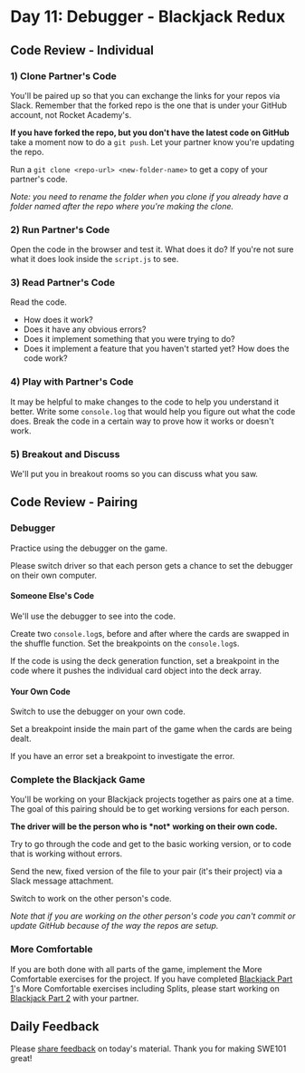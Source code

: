 # Day 11: Debugger - Blackjack Redux

## Code Review - Individual

### 1\) Clone Partner's Code

You'll be paired up so that you can exchange the links for your repos via Slack. Remember that the forked repo is the one that is under your GitHub account, not Rocket Academy's.

**If you have forked the repo, but you don't have the latest code on GitHub** take a moment now to do a `git push`. Let your partner know you're updating the repo.

Run a `git clone <repo-url> <new-folder-name>` to get a copy of your partner's code.

_Note: you need to rename the folder when you clone if you already have a folder named after the repo where you're making the clone._

### 2\) Run Partner's Code

Open the code in the browser and test it. What does it do? If you're not sure what it does look inside the `script.js` to see.

### 3\) Read Partner's Code

Read the code.

- How does it work?
- Does it have any obvious errors?
- Does it implement something that you were trying to do?
- Does it implement a feature that you haven't started yet? How does the code work?

### 4\) Play with Partner's Code

It may be helpful to make changes to the code to help you understand it better. Write some `console.log` that would help you figure out what the code does. Break the code in a certain way to prove how it works or doesn't work.

### 5\) Breakout and Discuss

We'll put you in breakout rooms so you can discuss what you saw.

## Code Review - Pairing

### Debugger

Practice using the debugger on the game.

Please switch driver so that each person gets a chance to set the debugger on their own computer.

#### Someone Else's Code

We'll use the debugger to see into the code.

Create two `console.log`s, before and after where the cards are swapped in the shuffle function. Set the breakpoints on the `console.log`s.

If the code is using the deck generation function, set a breakpoint in the code where it pushes the individual card object into the deck array.

#### Your Own Code

Switch to use the debugger on your own code.

Set a breakpoint inside the main part of the game when the cards are being dealt.

If you have an error set a breakpoint to investigate the error.

### Complete the Blackjack Game

You'll be working on your Blackjack projects together as pairs one at a time. The goal of this pairing should be to get working versions for each person.

**The driver will be the person who is \*not\* working on their own code.**

Try to go through the code and get to the basic working version, or to code that is working without errors.

Send the new, fixed version of the file to your pair \(it's their project\) via a Slack message attachment.

Switch to work on the other person's code.

_Note that if you are working on the other person's code you can't commit or update GitHub because of the way the repos are setup._

### More Comfortable

If you are both done with all parts of the game, implement the More Comfortable exercises for the project. If you have completed [Blackjack Part 1](../projects/project-3-blackjack.md)'s More Comfortable exercises including Splits, please start working on [Blackjack Part 2]() with your partner.

## Daily Feedback

Please [share feedback](https://forms.gle/NK3mez8er7pPo7tu5) on today's material. Thank you for making SWE101 great!
